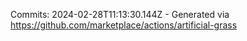 Commits: 2024-02-28T11:13:30.144Z - Generated via https://github.com/marketplace/actions/artificial-grass
<br>

